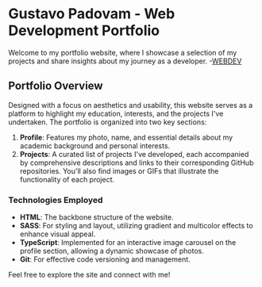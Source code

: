 # Gustavo Padovam - Web Development Portfolio

Welcome to my portfolio website, where I showcase a selection of my projects and share insights about my journey as a developer.
-[WEBDEV](https://gupadovam.github.io/GustavoPadovam/)

## Portfolio Overview

Designed with a focus on aesthetics and usability, this website serves as a platform to highlight my education, interests, and the projects I've undertaken. The portfolio is organized into two key sections:

1. **Profile**: Features my photo, name, and essential details about my academic background and personal interests.
2. **Projects**: A curated list of projects I've developed, each accompanied by comprehensive descriptions and links to their corresponding GitHub repositories. You'll also find images or GIFs that illustrate the functionality of each project.

### Technologies Employed

- **HTML**: The backbone structure of the website.
- **SASS**: For styling and layout, utilizing gradient and multicolor effects to enhance visual appeal.
- **TypeScript**: Implemented for an interactive image carousel on the profile section, allowing a dynamic showcase of photos.
- **Git**: For effective code versioning and management.

Feel free to explore the site and connect with me!
